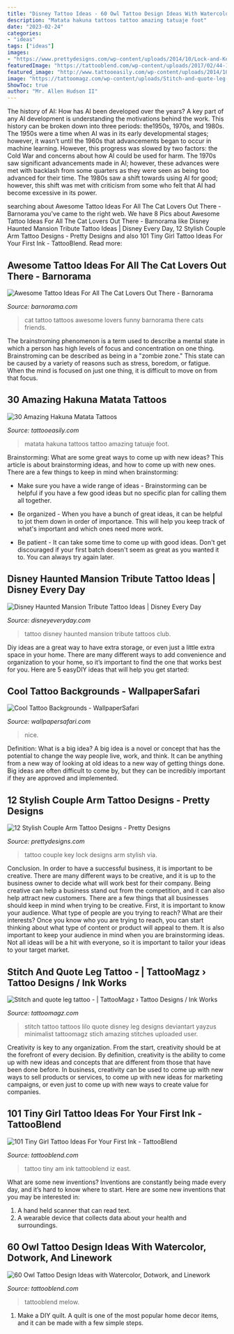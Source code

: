 ```yaml
---
title: "Disney Tattoo Ideas - 60 Owl Tattoo Design Ideas With Watercolor, Dotwork, And Linework"
description: "Matata hakuna tattoos tattoo amazing tatuaje foot"
date: "2023-02-24"
categories:
- "ideas"
tags: ["ideas"]
images:
- "https://www.prettydesigns.com/wp-content/uploads/2014/10/Lock-and-Key-Tattoo.jpg"
featuredImage: "https://tattooblend.com/wp-content/uploads/2017/02/44-1.jpg"
featured_image: "http://www.tattooeasily.com/wp-content/uploads/2014/10/Hakuna-Matata-Tattoos-5.jpg"
image: "https://tattoomagz.com/wp-content/uploads/Stitch-and-quote-leg-tattoo.jpg"
ShowToc: true
author: "Mr. Allen Hudson II"
---
```



The history of AI: How has AI been developed over the years?
A key part of any AI development is understanding the motivations behind the work. This history can be broken down into three periods: the1950s, 1970s, and 1980s. The 1950s were a time when AI was in its early developmental stages; however, it wasn’t until the 1960s that advancements began to occur in machine learning. However, this progress was slowed by two factors: the Cold War and concerns about how AI could be used for harm. The 1970s saw significant advancements made in AI; however, these advances were met with backlash from some quarters as they were seen as being too advanced for their time. The 1980s saw a shift towards using AI for good; however, this shift was met with criticism from some who felt that AI had become excessive in its power.

	

		
searching about Awesome Tattoo Ideas For All The Cat Lovers Out There - Barnorama you've came to the right web. We have 8 Pics about Awesome Tattoo Ideas For All The Cat Lovers Out There - Barnorama like Disney Haunted Mansion Tribute Tattoo Ideas | Disney Every Day, 12 Stylish Couple Arm Tattoo Designs - Pretty Designs and also 101 Tiny Girl Tattoo Ideas For Your First Ink - TattooBlend. Read more:
		
    
## Awesome Tattoo Ideas For All The Cat Lovers Out There - Barnorama

<img loading=lazy src="http://www.barnorama.com/wp-content/images/2015/06/cat_tattoo_ideas/35-cat_tattoo_ideas.jpg" onerror="this.onerror=null;this.src='https://tse3.mm.bing.net/th?id=OIP.VImjiGOwqliczQz8KwTQHQHaJ4&amp;pid=15.1';" alt="Awesome Tattoo Ideas For All The Cat Lovers Out There - Barnorama">

_Source: barnorama.com_

>cat tattoo tattoos awesome lovers funny barnorama there cats friends. 

	

The brainstroming phenomenon is a term used to describe a mental state in which a person has high levels of focus and concentration on one thing. Brainstroming can be described as being in a "zombie zone." This state can be caused by a variety of reasons such as stress, boredom, or fatigue. When the mind is focused on just one thing, it is difficult to move on from that focus.

    
## 30 Amazing Hakuna Matata Tattoos

<img loading=lazy src="http://www.tattooeasily.com/wp-content/uploads/2014/10/Hakuna-Matata-Tattoos-5.jpg" onerror="this.onerror=null;this.src='https://tse3.mm.bing.net/th?id=OIP.C0DmJ6fz4tQxxCfRyv5-RwHaHD&amp;pid=15.1';" alt="30 Amazing Hakuna Matata Tattoos">

_Source: tattooeasily.com_

>matata hakuna tattoos tattoo amazing tatuaje foot. 

	

Brainstorming: What are some great ways to come up with new ideas?
This article is about brainstorming ideas, and how to come up with new ones. There are a few things to keep in mind when brainstorming: 
- Make sure you have a wide range of ideas - Brainstorming can be helpful if you have a few good ideas but no specific plan for calling them all together. 

- Be organized - When you have a bunch of great ideas, it can be helpful to jot them down in order of importance. This will help you keep track of what's important and which ones need more work. 

- Be patient - It can take some time to come up with good ideas. Don't get discouraged if your first batch doesn't seem as great as you wanted it to. You can always try again later.

    
## Disney Haunted Mansion Tribute Tattoo Ideas | Disney Every Day

<img loading=lazy src="http://www.disneyeveryday.com/wp-content/uploads/2013/08/Disney-Haunted-Mansion-Tattoo-Wallpaper-Club-33.jpg" onerror="this.onerror=null;this.src='https://tse1.mm.bing.net/th?id=OIP.lPCcgYgb5MFYVuXGam5czQHaJ4&amp;pid=15.1';" alt="Disney Haunted Mansion Tribute Tattoo Ideas | Disney Every Day">

_Source: disneyeveryday.com_

>tattoo disney haunted mansion tribute tattoos club. 

	

Diy ideas are a great way to have extra storage, or even just a little extra space in your home. There are many different ways to add convenience and organization to your home, so it’s important to find the one that works best for you. Here are 5 easyDIY ideas that will help you get started: 

    
## Cool Tattoo Backgrounds - WallpaperSafari

<img loading=lazy src="https://cdn.wallpapersafari.com/68/38/NiXzvQ.jpg" onerror="this.onerror=null;this.src='https://tse4.mm.bing.net/th?id=OIP.y-BNKo6ISpRRJjjwNjIAHwHaLI&amp;pid=15.1';" alt="Cool Tattoo Backgrounds - WallpaperSafari">

_Source: wallpapersafari.com_

>nice. 

	

Definition: What is a big idea?
A big idea is a novel or concept that has the potential to change the way people live, work, and think. It can be anything from a new way of looking at old ideas to a new way of getting things done. Big ideas are often difficult to come by, but they can be incredibly important if they are approved and implemented.

    
## 12 Stylish Couple Arm Tattoo Designs - Pretty Designs

<img loading=lazy src="https://www.prettydesigns.com/wp-content/uploads/2014/10/Lock-and-Key-Tattoo.jpg" onerror="this.onerror=null;this.src='https://tse2.mm.bing.net/th?id=OIP.NLmrjMJAuGlWf27Z8kxHhgHaJ4&amp;pid=15.1';" alt="12 Stylish Couple Arm Tattoo Designs - Pretty Designs">

_Source: prettydesigns.com_

>tattoo couple key lock designs arm stylish via. 

	

Conclusion.
In order to have a successful business, it is important to be creative. There are many different ways to be creative, and it is up to the business owner to decide what will work best for their company. Being creative can help a business stand out from the competition, and it can also help attract new customers. There are a few things that all businesses should keep in mind when trying to be creative.
First, it is important to know your audience. What type of people are you trying to reach? What are their interests? Once you know who you are trying to reach, you can start thinking about what type of content or product will appeal to them. It is also important to keep your audience in mind when you are brainstorming ideas. Not all ideas will be a hit with everyone, so it is important to tailor your ideas to your target market.

    
## Stitch And Quote Leg Tattoo - | TattooMagz › Tattoo Designs / Ink Works

<img loading=lazy src="https://tattoomagz.com/wp-content/uploads/Stitch-and-quote-leg-tattoo.jpg" onerror="this.onerror=null;this.src='https://tse2.mm.bing.net/th?id=OIP.RNpUxIFb-CqYneJiR9WZMAHaLH&amp;pid=15.1';" alt="Stitch and quote leg tattoo - | TattooMagz › Tattoo Designs / Ink Works">

_Source: tattoomagz.com_

>stitch tattoo tattoos lilo quote disney leg designs deviantart yayzus minimalist tattoomagz stich amazing stitches uploaded user. 

	

Creativity is key to any organization. From the start, creativity should be at the forefront of every decision. By definition, creativity is the ability to come up with new ideas and concepts that are different from those that have been done before. In business, creativity can be used to come up with new ways to sell products or services, to come up with new ideas for marketing campaigns, or even just to come up with new ways to create value for companies.

    
## 101 Tiny Girl Tattoo Ideas For Your First Ink - TattooBlend

<img loading=lazy src="http://tattooblend.com/wp-content/uploads/2016/06/Tiny-girl-tattoo-design-3.jpg" onerror="this.onerror=null;this.src='https://tse3.mm.bing.net/th?id=OIP._wA3AJZ0brkKS-Mji86WPQHaJN&amp;pid=15.1';" alt="101 Tiny Girl Tattoo Ideas For Your First Ink - TattooBlend">

_Source: tattooblend.com_

>tattoo tiny am ink tattooblend iz east. 

	

What are some new inventions?
Inventions are constantly being made every day, and it’s hard to know where to start. Here are some new inventions that you may be interested in: 
1. A hand held scanner that can read text.
2. A wearable device that collects data about your health and surroundings. 

    
## 60 Owl Tattoo Design Ideas With Watercolor, Dotwork, And Linework

<img loading=lazy src="https://tattooblend.com/wp-content/uploads/2017/02/44-1.jpg" onerror="this.onerror=null;this.src='https://tse2.mm.bing.net/th?id=OIP.3lqOKcwDdRoqPDuUUeO3RwHaHV&amp;pid=15.1';" alt="60 Owl Tattoo Design Ideas with Watercolor, Dotwork, and Linework">

_Source: tattooblend.com_

>tattooblend melow. 

	

1. Make a DIY quilt. A quilt is one of the most popular home decor items, and it can be made with a few simple steps.

